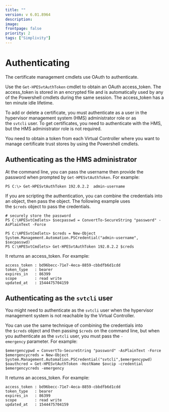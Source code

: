 ```yaml
---
title: ""
version: v 6.01.8964
description:
image: 
frontpage: false
priority: 2
tags: ["Simplivity"]
---
```


Authenticating
==============

The certificate management cmdlets use OAuth to authenticate.

Use the `Get-HPESvtAuthToken` cmdlet to obtain an OAuth access_token. The access_token is stored in an encrypted file and is automatically used by any of the Powershell cmdlets during the same session. The access_token has a ten minute idle lifetime.

To add or delete a certificate, you must authenticate as a user in the hypervisor management system (HMS) administrator role or as the `svtcli` user. To get certificates, you need to authenticate with the HMS, but the HMS administrator role is not required.

You need to obtain a token from each Virtual Controller where you want to manage certificate trust stores by using the Powershell cmdlets.

Authenticating as the HMS administrator
---------------------------------------

At the command line, you can pass the username then provide the password when prompted by `Get-HPESvtAuthToken`. For example:

```
PS C:\> Get-HPESvtAuthToken 192.0.2.2  admin-username
```

If you are scripting the authentication, you can combine the credentials into an object, then pass the object. The following example uses the `$creds` object to pass the credentials.

```
# securely store the password
PS C:\HPESvtCmdlets> $secpasswd = ConvertTo-SecureString "password" -AsPlainText -Force

PS C:\HPESvtCmdlets> $creds = New-Object System.Management.Automation.PSCredential("admin-username", $secpasswd)
PS C:\HPESvtCmdlets> Get-HPESvtAuthToken 192.0.2.2 $creds
```

It returns an access_token. For example:

```
access_token : bd96becc-71e7-4eca-8859-cbbdfb6d1cdd
token_type   : bearer
expires_in   : 86399
scope        : read write
updated_at   : 1544475704159
```

Authenticating as the `svtcli` user
-----------------------------------

You might need to authenticate as the `svtcli` user when the hypervisor management system is not reachable by the Virtual Controller.

You can use the same technique of combining the credentials into the `$creds` object and then passing `$creds` on the command line, but when you authenticate as the `svtcli` user, you must pass the `-emergency` parameter. For example:

```
$emergencypwd = ConvertTo-SecureString "password" -AsPlainText -Force
$emergencycreds = New-Object System.Management.Automation.PSCredential("svtcli",$emergencypwd)
$oauthcred = Get-HPESvtAuthToken -HostName $ovcip -credential $emergencycreds -emergency
```

It returns an access_token. For example:

```
access_token : bd96becc-71e7-4eca-8859-cbbdfb6d1cdd
token_type   : bearer
expires_in   : 86399
scope        : read write
updated_at   : 1544475704159
```
